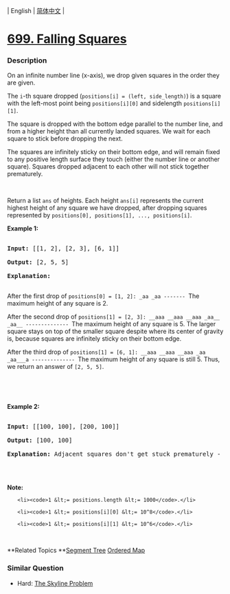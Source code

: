 | English | [简体中文](README.md) |

# [699. Falling Squares](https://leetcode-cn.com/problems/falling-squares)
 ### Description
<p>On an infinite number line (x-axis), we drop given squares in the order they are given.</p>

<p>The <code>i</code>-th square dropped (<code>positions[i] = (left, side_length)</code>) is a square with the left-most point being <code>positions[i][0]</code> and sidelength <code>positions[i][1]</code>.</p>

<p>The square is dropped with the bottom edge parallel to the number line, and from a higher height than all currently landed squares. We wait for each square to stick before dropping the next.</p>

<p>The squares are infinitely sticky on their bottom edge, and will remain fixed to any positive length surface they touch (either the number line or another square). Squares dropped adjacent to each other will not stick together prematurely.</p>
&nbsp;

<p>Return a list <code>ans</code> of heights. Each height <code>ans[i]</code> represents the current highest height of any square we have dropped, after dropping squares represented by <code>positions[0], positions[1], ..., positions[i]</code>.</p>

<p><b>Example 1:</b></p>

<pre>
<b>Input:</b> [[1, 2], [2, 3], [6, 1]]
<b>Output:</b> [2, 5, 5]
<b>Explanation:</b>
</pre>

<p>After the first drop of <code>positions[0] = [1, 2]: _aa _aa ------- </code>The maximum height of any square is 2.</p>

<p>After the second drop of <code>positions[1] = [2, 3]: __aaa __aaa __aaa _aa__ _aa__ -------------- </code>The maximum height of any square is 5. The larger square stays on top of the smaller square despite where its center of gravity is, because squares are infinitely sticky on their bottom edge.</p>

<p>After the third drop of <code>positions[1] = [6, 1]: __aaa __aaa __aaa _aa _aa___a -------------- </code>The maximum height of any square is still 5. Thus, we return an answer of <code>[2, 5, 5]</code>.</p>

<p>&nbsp;</p>
&nbsp;

<p><b>Example 2:</b></p>

<pre>
<b>Input:</b> [[100, 100], [200, 100]]
<b>Output:</b> [100, 100]
<b>Explanation:</b> Adjacent squares don&#39;t get stuck prematurely - only their bottom edge can stick to surfaces.
</pre>

<p>&nbsp;</p>

<p><b>Note:</b></p>

<ul>
	<li><code>1 &lt;= positions.length &lt;= 1000</code>.</li>
	<li><code>1 &lt;= positions[i][0] &lt;= 10^8</code>.</li>
	<li><code>1 &lt;= positions[i][1] &lt;= 10^6</code>.</li>
</ul>

<p>&nbsp;</p>

**Related Topics	**[Segment Tree](https://leetcode-cn.com/tag/segment-tree) [Ordered Map](https://leetcode-cn.com/tag/ordered-map) 

### Similar Question
 - Hard:	[The Skyline Problem](https://leetcode-cn.com/problems/the-skyline-problem) 
